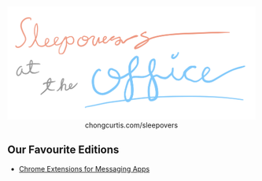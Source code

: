 <p align="center">
  <img src="title.jpg" alt="Sleepovers at the Office" width="600/>
</p>

Welcome! This is an archive for my weekly newsletter.

If you love reading about cool project ideas, you can sign up here: [chongcurtis.com/sleepovers](https://chongcurtis.com/sleepovers)

## Our Favourite Editions
- [Chrome Extensions for Messaging Apps](4_chrome_extensions_for_messaging_apps.md)